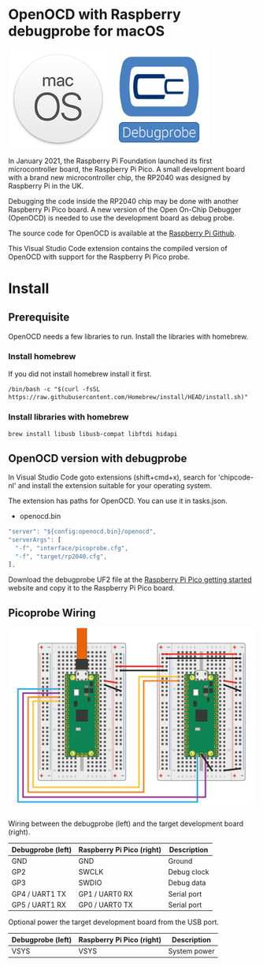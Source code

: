 # OpenOCD with Raspberry debugprobe for macOS

<div>
<img src="https://raw.githubusercontent.com/chipcode-nl/picoprobe-mac/master/images/macOS.png" alt="macOS" width="40%">
<img src="https://raw.githubusercontent.com/chipcode-nl/picoprobe-mac/master/images/Raspberry_Picoprobe_512.png" alt="Raspberry Debugprobe" width="40%">
</div>

In January 2021, the Raspberry Pi Foundation launched its first microcontroller
board, the Raspberry Pi Pico. A small development board with a brand new 
microcontroller chip, the RP2040 was designed by Raspberry Pi in the UK. 

Debugging the code inside the RP2040 chip may be done with another Raspberry Pi 
Pico board. A new version of the Open On-Chip Debugger (OpenOCD) is needed to use 
the development board as debug probe. 


The source code for OpenOCD is available at the 
[Raspberry Pi Github](https://github.com/raspberrypi/openocd).

This Visual Studio Code extension contains the compiled version of OpenOCD with
support for the Raspberry Pi Pico probe.

# Install

## Prerequisite
OpenOCD needs a few libraries to run. Install the libraries with homebrew.

### Install homebrew
If you did not install homebrew install it first. 
```console
/bin/bash -c "$(curl -fsSL https://raw.githubusercontent.com/Homebrew/install/HEAD/install.sh)"
```

### Install libraries with homebrew 
```console
brew install libusb libusb-compat libftdi hidapi
```

## OpenOCD version with debugprobe
In Visual Studio Code goto extensions (shift+cmd+x), search for 'chipcode-nl' and install the extension suitable for your operating system.

The extension has paths for OpenOCD. You can use it in tasks.json.

- openocd.bin

```javascript
"server": "${config:openocd.bin}/openocd",
"serverArgs": [
  "-f", "interface/picoprobe.cfg",
  "-f", "target/rp2040.cfg",
],
```


Download the debugprobe UF2 file at the
[Raspberry Pi Pico getting started](https://www.raspberrypi.org/documentation/pico/getting-started/) website 
and copy it to the Raspberry Pi Pico board.

## Picoprobe Wiring
<img src="https://raw.githubusercontent.com/chipcode-nl/picoprobe-mac/master/images/Raspberry_Picoprobe_wiring_512.png" alt="Raspberry Picoprobe wiring">

Wiring between the debugprobe (left) and the target development board (right).

| Debugprobe (left) | Raspberry Pi Pico (right) | Description  |
|-------------------|---------------------------|--------------|
| GND               | GND                       | Ground       |
| GP2               | SWCLK                     | Debug clock  |
| GP3               | SWDIO                     | Debug data   |
| GP4 / UART1 TX    | GP1 / UART0 RX            | Serial port  |
| GP5 / UART1 RX    | GP0 / UART0 TX            | Serial port  |

Optional power the target development board from the USB port.

| Debugprobe (left) | Raspberry Pi Pico (right) | Description  |
|-------------------|---------------------------|--------------|
| VSYS              | VSYS                      | System power |
